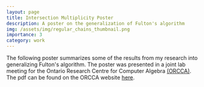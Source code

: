 ```yaml
---
layout: page
title: Intersection Multiplicity Poster
description: A poster on the generalization of Fulton's algorithm
img: /assets/img/regular_chains_thumbnail.png
importance: 3
category: work
---
```


The following poster summarizes some of the results from my research into generalizing Fulton's algorithm. 
The poster was presented in a joint lab meeting for the Ontario Research Centre for Computer Algebra [(ORCCA)](http://www.orcca.on.ca/). 
The pdf can be found on the ORCCA website [here](https://www.orcca.on.ca/presentations.html).

<img class="img-fluid rounded z-depth-1" src="{{ '/assets/pdf/poster.pdf' | relative_url }}" alt="" title="example image"/>
